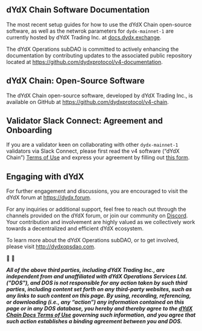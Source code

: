 ## dYdX Chain Software Documentation

The most recent setup guides for how to use the dYdX Chain open-source software, as well as the netwrok parameters for `dydx-mainnet-1` are currently hosted by dYdX Trading Inc. at [docs.dydx.exchange](https://docs.dydx.exchange/).

The dYdX Operations subDAO is committed to actively enhancing the documentation by contributing updates to the associated public repository located at https://github.com/dydxprotocol/v4-documentation.

## dYdX Chain: Open-Source Software

The dYdX Chain open-source software, developed by dYdX Trading Inc., is available on GitHub at https://github.com/dydxprotocol/v4-chain.

## Validator Slack Connect: Agreement and Onboarding

If you are a validator keen on collaborating with other `dydx-mainnet-1` validators via Slack Connect, please first read the v4 software (“dYdX Chain”) [Terms of Use](https://dydx.exchange/v4-terms) and express your agreement by filling out [this form](https://forms.gle/ywz8wJfaK7j4jDRN7).

## Engaging with dYdX

For further engagement and discussions, you are encouraged to visit the dYdX forum at https://dydx.forum.

For any inquiries or additional support, feel free to reach out through the channels provided on the dYdX forum, or join our community on [Discord](https://discord.com/invite/dydx). Your contribution and involvement are highly valued as we collectively work towards a decentralized and efficient dYdX ecosystem.

To learn more about the dYdX Operations subDAO, or to get involved, please visit http://dydxopsdao.com.

🦔 💜

***All of the above third parties, including dYdX Trading Inc., are independent from and unaffiliated with dYdX Operations Services Ltd. ("DOS"), and DOS is not responsible for any action taken by such third parties, including content set forth on any third-party websites, such as any links to such content on this page. By using, recording, referencing, or downloading (i.e., any “action”) any information contained on this page or in any DOS database, you hereby and thereby agree to the [dYdX Chain Docs Terms of Use](./terms_and_policies/terms_of_use) governing such information, and you agree that such action establishes a binding agreement between you and DOS.***
